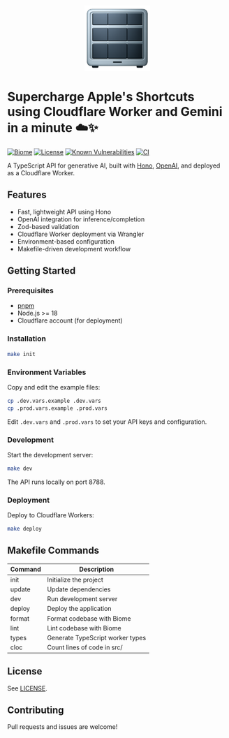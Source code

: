 <p align="center">
  <img src="assets/thumbnail.png" alt="Bodyboard Thumbnail" height="150" />
</p>

# Supercharge Apple's Shortcuts using Cloudflare Worker and Gemini in a minute ☁️✨

[![Biome](https://img.shields.io/badge/lint-biome-blue?logo=biome)](https://biomejs.dev/)
[![License](https://img.shields.io/badge/License-Apache_2.0-blue.svg)](./LICENSE)
[![Known Vulnerabilities](https://snyk.io/test/github/louisbrulenaudet/bodyboard/badge.svg)](https://snyk.io/test/github/louisbrulenaudet/bodyboard)
[![CI](https://github.com/louisbrulenaudet/bodyboard/actions/workflows/ci.yaml/badge.svg)](https://github.com/louisbrulenaudet/bodyboard/actions/workflows/ci.yaml)


A TypeScript API for generative AI, built with [Hono](https://hono.dev/), [OpenAI](https://openai.com/), and deployed as a Cloudflare Worker.

## Features

- Fast, lightweight API using Hono
- OpenAI integration for inference/completion
- Zod-based validation
- Cloudflare Worker deployment via Wrangler
- Environment-based configuration
- Makefile-driven development workflow

## Getting Started

### Prerequisites

- [pnpm](https://pnpm.io/)
- Node.js >= 18
- Cloudflare account (for deployment)

### Installation

```sh
make init
```

### Environment Variables

Copy and edit the example files:

```sh
cp .dev.vars.example .dev.vars
cp .prod.vars.example .prod.vars
```

Edit `.dev.vars` and `.prod.vars` to set your API keys and configuration.

### Development

Start the development server:

```sh
make dev
```

The API runs locally on port 8788.

### Deployment

Deploy to Cloudflare Workers:

```sh
make deploy
```

## Makefile Commands

| Command   | Description                                 |
|-----------|---------------------------------------------|
| init      | Initialize the project                      |
| update    | Update dependencies                         |
| dev       | Run development server                      |
| deploy    | Deploy the application                      |
| format    | Format codebase with Biome                  |
| lint      | Lint codebase with Biome                    |
| types     | Generate TypeScript worker types            |
| cloc      | Count lines of code in src/                 |

## License

See [LICENSE](LICENSE).

## Contributing

Pull requests and issues are welcome!
